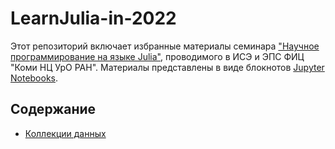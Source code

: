 # LearnJulia-in-2022

Этот репозиторий включает избранные материалы семинара ["Научное программирование на языке Julia"](https://iespn.komisc.ru/juliagroup), проводимого в ИСЭ и ЭПС ФИЦ "Коми НЦ УрО РАН". Материалы представлены в виде блокнотов [Jupyter Notebooks](https://jupyter.org/about).

## Содержание

- [Коллекции данных](https://github.com/Grottoes/LearnJulia-in-2022/blob/main/1/%D0%9A%D0%BE%D0%BB%D0%BB%D0%B5%D0%BA%D1%86%D0%B8%D0%B8%20%D0%B4%D0%B0%D0%BD%D0%BD%D1%8B%D1%85.ipynb)
